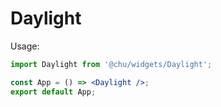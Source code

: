 # Daylight

Usage:

```jsx
import Daylight from '@chu/widgets/Daylight';

const App = () => <Daylight />;
export default App;
```
